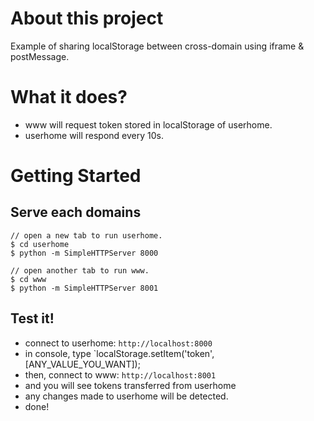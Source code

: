 # About this project
Example of sharing localStorage between cross-domain using iframe & postMessage.

# What it does?
- www will request token stored in localStorage of userhome.
- userhome will respond every 10s.

# Getting Started

## Serve each domains
```
// open a new tab to run userhome.
$ cd userhome
$ python -m SimpleHTTPServer 8000

// open another tab to run www.
$ cd www
$ python -m SimpleHTTPServer 8001
```

## Test it!
- connect to userhome: `http://localhost:8000`
- in console, type `localStorage.setItem('token', [ANY_VALUE_YOU_WANT]);
- then, connect to www: `http://localhost:8001`
- and you will see tokens transferred from userhome
- any changes made to userhome will be detected.
- done!
